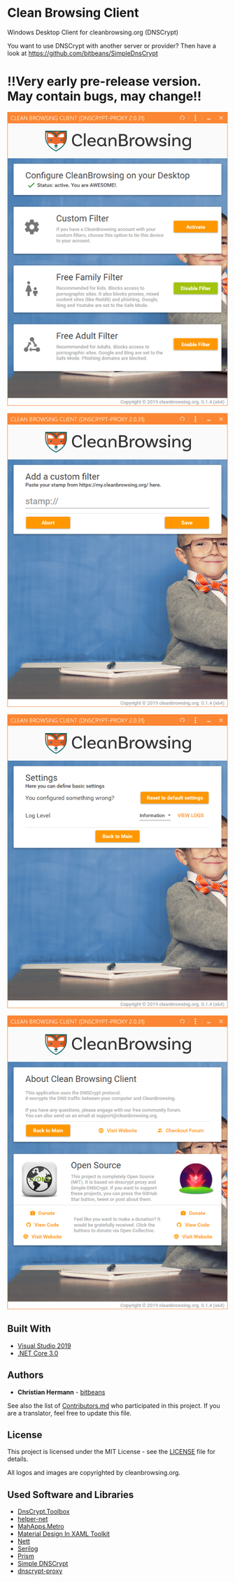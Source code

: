 # Clean Browsing Client
 Windows Desktop Client for cleanbrowsing.org (DNSCrypt)

You want to use DNSCrypt with another server or provider? 
Then have a look at https://github.com/bitbeans/SimpleDnsCrypt

# !!Very early pre-release version. May contain bugs, may change!! #



![main](img/preview/main.png)

![stamp](img/preview/stamp.png)

![settings](img/preview/settings.png)

![credits](img/preview/credits.png)

## Built With

* [Visual Studio 2019](https://www.visualstudio.com/downloads/)
* [.NET Core 3.0](https://dotnet.microsoft.com/download/dotnet-core/3.0)

## Authors

* **Christian Hermann** - [bitbeans](https://github.com/bitbeans)

See also the list of [Contributors.md](Contributors.md) who participated in this project. 
If you are a translator, feel free to update this file.

## License

This project is licensed under the MIT License - see the [LICENSE](LICENSE) file for details.

All logos and images are copyrighted by cleanbrowsing.org.

## Used Software and Libraries

- [DnsCrypt.Toolbox](https://github.com/bitbeans/DnsCrypt.Toolbox)
- [helper-net](https://github.com/bitbeans/helper-net)
- [MahApps.Metro](https://github.com/MahApps/MahApps.Metro)
- [Material Design In XAML Toolkit](https://github.com/MaterialDesignInXAML/MaterialDesignInXamlToolkit)
- [Nett](https://github.com/paiden/Nett)
- [Serilog](https://github.com/serilog/serilog)
- [Prism](https://github.com/PrismLibrary/Prism)
- [Simple DNSCrypt](https://github.com/bitbeans/SimpleDnsCrypt)
- [dnscrypt-proxy](https://github.com/DNSCrypt/dnscrypt-proxy)